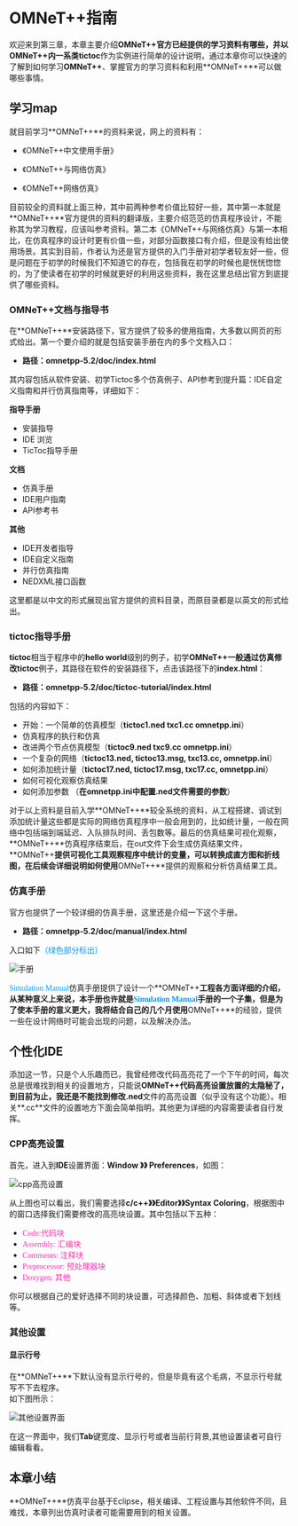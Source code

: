 # OMNeT++指南 #

欢迎来到第三章，本章主要介绍**OMNeT++**官方已经提供的学习资料有哪些，并以**OMNeT++**内一系类**tictoc**作为实例进行简单的设计说明，通过本章你可以快速的了解到如何学习**OMNeT++**、掌握官方的学习资料和利用**OMNeT++**可以做哪些事情。

## 学习map ##

就目前学习**OMNeT++**的资料来说，网上的资料有：

- 《OMNeT++中文使用手册》

- 《OMNeT++与网络仿真》

- 《OMNeT++网络仿真》

目前较全的资料就上面三种，其中前两种参考价值比较好一些，其中第一本就是**OMNeT++**官方提供的资料的翻译版，主要介绍范范的仿真程序设计，不能称其为学习教程，应该叫参考资料。第二本《OMNeT++与网络仿真》与第一本相比，在仿真程序的设计时更有价值一些，对部分函数接口有介绍，但是没有给出使用场景。其实到目前，作者认为还是官方提供的入门手册对初学者较友好一些，但是问题在于初学的时候我们不知道它的存在，包括我在初学的时候也是恍恍惚惚的，为了使读者在初学的时候就更好的利用这些资料，我在这里总结出官方到底提供了哪些资料。

### OMNeT++文档与指导书 ###

在**OMNeT++**安装路径下，官方提供了较多的使用指南，大多数以网页的形式给出。第一个要介绍的就是包括安装手册在内的多个文档入口：

- **路径：omnetpp-5.2/doc/index.html**

其内容包括从软件安装、初学Tictoc多个仿真例子、API参考到提升篇：IDE自定义指南和并行仿真指南等，详细如下：

**指导手册**

- 安装指导
- IDE 浏览
- TicToc指导手册

**文档**

- 仿真手册
- IDE用户指南
- API参考书

**其他**

- IDE开发者指导
- IDE自定义指南
- 并行仿真指南
- NEDXML接口函数

这里都是以中文的形式展现出官方提供的资料目录，而原目录都是以英文的形式给出。

### tictoc指导手册 ###

**tictoc**相当于程序中的**hello world**级别的例子，初学**OMNeT++**一般通过仿真修改**tictoc**例子，其路径在软件的安装路径下，点击该路径下的**index.html**：

- **路径：omnetpp-5.2/doc/tictoc-tutorial/index.html**

包括的内容如下：

- 开始：一个简单的仿真模型（**tictoc1.ned txc1.cc omnetpp.ini**）
- 仿真程序的执行和仿真
- 改进两个节点仿真模型（**tictoc9.ned txc9.cc omnetpp.ini**）
- 一个复杂的网络（**tictoc13.ned, tictoc13.msg, txc13.cc, omnetpp.ini**）
- 如何添加统计量（**tictoc17.ned, tictoc17.msg, txc17.cc, omnetpp.ini**）
- 如何可视化观察仿真结果
- 如何添加参数 （**在omnetpp.ini中配置.ned文件需要的参数**）

对于以上资料是目前入学**OMNeT++**较全系统的资料，从工程搭建、调试到添加统计量这些都是实际的网络仿真程序中一般会用到的，比如统计量，一般在网络中包括端到端延迟、入队排队时间、丢包数等。最后的仿真结果可视化观察，**OMNeT++**仿真程序结束后，在out文件下会生成仿真结果文件，**OMNeT++**提供可视化工具观察程序中统计的变量，可以转换成直方图和折线图，在后续会详细说明如何使用**OMNeT++**提供的观察和分析仿真结果工具。

### 仿真手册 ###

官方也提供了一个较详细的仿真手册，这里还是介绍一下这个手册。

- **路径：omnetpp-5.2/doc/manual/index.html**

入口如下<font color="#0099FF" face="黑体">（绿色部分标出）</font>

![手册](../img/chapter3/3-2-3-1.png)

 <font color="#0099FF" face="黑体">Simulation Manual</font>仿真手册提供了设计一个**OMNeT++**工程各方面详细的介绍，从某种意义上来说，本手册也许就是<font color="#0099FF" face="黑体">Simulation Manual</font>手册的一个子集，但是为了使本手册的意义更大，我将结合自己的几个月使用**OMNeT++**的经验，提供一些在设计网络时可能会出现的问题，以及解决办法。

## 个性化IDE ##

 添加这一节，只是个人乐趣而已，我曾经修改代码高亮花了一个下午的时间，每次总是很难找到相关的设置地方，只能说**OMNeT++**代码高亮设置放置的太隐秘了，到目前为止，我还是不能找到修改**.ned**文件的高亮设置（似乎没有这个功能）。相关**.cc**文件的设置地方下面会简单指明，其他更为详细的内容需要读者自行发挥。

### CPP高亮设置 ###

首先，进入到**IDE**设置界面：**Window 》》 Preferences**，如图：

![cpp高亮设置](../img/chapter3/3-3-1.png)

从上图也可以看出，我们需要选择**c/c++》》Editor》》Syntax Coloring**，根据图中的窗口选择我们需要修改的高亮块设置。其中包括以下五种：

- <font color="#FF33AD" face="黑体">Code:代码块</font>
- <font color="#FF33AD" face="黑体">Assembly: 汇编块</font>
- <font color="#FF33AD" face="黑体">Comments: 注释块</font>
- <font color="#FF33AD" face="黑体">Preprocessor: 预处理器块</font>
- <font color="#FF33AD" face="黑体">Doxygen: 其他</font>

你可以根据自己的爱好选择不同的块设置，可选择颜色、加粗、斜体或者下划线等。

### 其他设置 ###

#### 显示行号 ####

在**OMNeT++**下默认没有显示行号的，但是毕竟有这个毛病，不显示行号就写不下去程序。</br>
如下图所示：

![其他设置界面](../img/chapter3/picture3-3-2.png)

在这一界面中，我们**Tab**键宽度、显示行号或者当前行背景,其他设置读者可自行编辑看看。

## 本章小结 ##

**OMNeT++**仿真平台基于Eclipse，相关编译、工程设置与其他软件不同，且难找，本章列出仿真时读者可能需要用到的相关设置。
